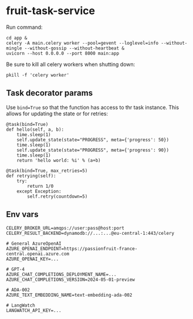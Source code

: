 # fruit-task-service

Run command:

```
cd app &
celery -A main.celery worker --pool=gevent --loglevel=info --without-mingle --without-gossip --without-heartbeat &
uvicorn --host 0.0.0.0 --port 8000 main:app
```

Be sure to kill all celery workers when shutting down:

```
pkill -f 'celery worker'
```

## Task decorator params

Use `bind=True` so that the function has access to thr task instance. This allows for updating the state or for retries:

```
@task(bind=True)
def hello(self, a, b):
    time.sleep(1)
    self.update_state(state="PROGRESS", meta={'progress': 50})
    time.sleep(1)
    self.update_state(state="PROGRESS", meta={'progress': 90})
    time.sleep(1)
    return 'hello world: %i' % (a+b)
```

```
@task(bind=True, max_retries=5)
def retrying(self):
    try:
        return 1/0
    except Exception:
        self.retry(countdown=5)
```

## Env vars

```
CELERY_BROKER_URL=amqps://user:pass@host:port
CELERY_RESULT_BACKEND=dynamodb://...:...@eu-central-1:443/celery

# General AzureOpenAI
AZURE_OPENAI_ENDPOINT=https://passionfruit-france-central.openai.azure.com
AZURE_OPENAI_KEY=...

# GPT-4
AZURE_CHAT_COMPLETIONS_DEPLOYMENT_NAME=...
AZURE_CHAT_COMPLETIONS_VERSION=2024-05-01-preview

# ADA-002
AZURE_TEXT_EMBEDDING_NAME=text-embedding-ada-002

# LangWatch
LANGWATCH_API_KEY=...
```
